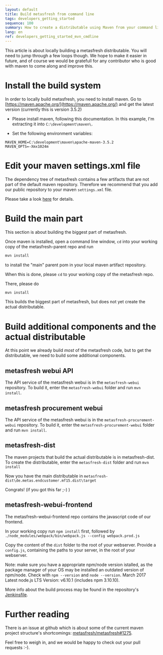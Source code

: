 ```yaml
---
layout: default
title: Build metasfresh from command line
tags: developers_getting_started
sequence: 100
summary: How to create a distributable using Maven from your command line
lang: en
ref: developers_getting_started_mvn_cmdline
---
```



This article is about locally building a metasfresh distributable.
You will need to jump through a few loops though. We hope to make it easier in future,
and of course we would be gratefull for any contributor who is good with maven to come along and improve this.


# Install the build system

In order to locally build metasfresh, you need to install maven.
Go to [https://maven.apache.org/](https://maven.apache.org/) and get the latest version (currently this is version 3.5.2)

* Please install maven, following this documentation.
In this example, I'm extracting it into ```C:\development\maven\```.

* Set the following environment variables:
```
MAVEN_HOME=C:\development\maven\apache-maven-3.5.2
MAVEN_OPTS=-Xmx1024m
```

# Edit your maven settings.xml file

The dependency tree of metasfresh contains a few artifacts that are not part of the default maven repository.
Therefore we recommend that you add our public repository to your maven `settings.xml` file.

Please take a look [here](getting_started_maven_settings) for details.

# Build the main part

This section is about building the biggest part of metasfresh.

Once maven is installed, open a command line window, `cd` into your working copy of the metasfresh-parent repo and run
```bash
mvn install
```
to install the "main" parent pom in your local maven artifact repository.

When this is done, please `cd` to your working copy of the metasfresh repo.

There, please do
```bash
mvn install
```

This builds the biggest part of metasfresh, but does not yet create the actual distributable.

# Build additional components and the actual distributable

At this point we already build _most_ of the metasfresh code, but to get the
distributable, we need to build some additional components.

## metasfresh webui API

The API service of the metasfresh webui is in the `metasfresh-webui` repository.
To build it, enter the  `metasfresh-webui` folder and run `mvn install`.

## metasfresh procurement webui

The API service of the metasfresh webui is in the `metasfresh-procurement-webui` repository.
To build it, enter the  `metasfresh-procurement-webui` folder and run `mvn install`.

## metasfresh-dist

The maven projects that build the actual distributable is in metasfresh-dist.
To create the distributable, enter the `metasfresh-dist` folder and run `mvn install`

Now you have the main distributable in `metasfresh-dist\de.metas.endcustomer.mf15.dist\target`

Congrats! (if you got this far ;-) )

## metasfresh-webui-frontend

The metasfresh-webui-frontend repo contains the javascript code of our frontend.

In your working copy run `npm install` first, followed by `./node_modules/webpack/bin/webpack.js --config webpack.prod.js`

Copy the content of the `dist` folder to the root of your webserver. Provide a `config.js`, containing the paths to your server, in the root of your webserver.

Note: make sure you have a appropriate npm/node version istalled, as the package manager of your OS may be installed an outdated version of npm/node. Check with `npm --version` and `node --version`. March 2017 Latest node.js LTS Version: v6.10.1 (includes npm 3.10.10).

More info about the build process may be found in the repository's [Jenkinsfile](https://github.com/metasfresh/metasfresh-webui-frontend/blob/master/Jenkinsfile).

# Further reading

There is an issue at github which is about some of the current maven project structure's shortcomings: [metasfresh/metasfresh#1275](https://github.com/metasfresh/metasfresh/issues/1275).

Feel free to weigh in, and we would be happy to check out your pull requests :-).
